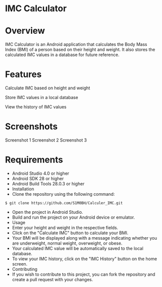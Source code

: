 # IMC Calculator

# Overview

IMC Calculator is an Android application that calculates the Body Mass Index (BMI) of a person based on their height and weight. It also stores the calculated IMC values in a database for future reference.

# Features

Calculate IMC based on height and weight

Store IMC values in a local database

View the history of IMC values

# Screenshots

Screenshot 1
Screenshot 2
Screenshot 3

# Requirements

- Android Studio 4.0 or higher
- Android SDK 28 or higher
- Android Build Tools 28.0.3 or higher
- Installation
- Clone the repository using the following command:
```
$ git clone https://github.com/S1M0BH/Calculer_IMC.git

```

- Open the project in Android Studio.
- Build and run the project on your Android device or emulator.
- Usage
- Enter your height and weight in the respective fields.
- Click on the "Calculate IMC" button to calculate your BMI.
- Your BMI will be displayed along with a message indicating whether you are underweight, normal weight, overweight, or obese.
- Your calculated IMC value will be automatically saved to the local database.
- To view your IMC history, click on the "IMC History" button on the home screen.
- Contributing
- If you wish to contribute to this project, you can fork the repository and create a pull request with your changes.
